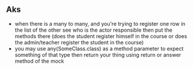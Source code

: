 ## Aks

- when there is a many to many, and you're trying to register one row in the list of the other see who is the actor
  responsible then put the methods there (does the student register himself in the course or does the admin/teacher
  register the student in the course)
- you may use any(SomeClass.class) as a method parameter to expect something of that type then return your thing using
  return or answer method of the mock 